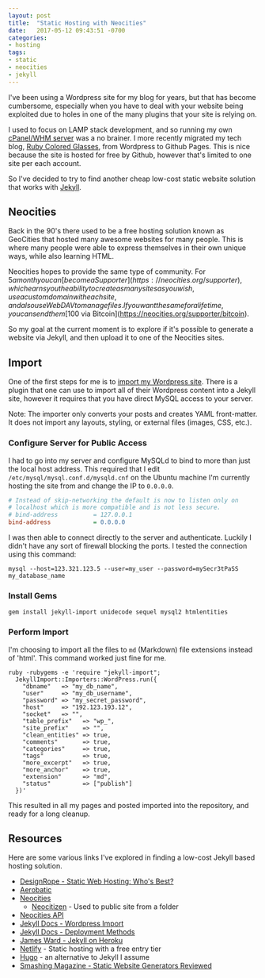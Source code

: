 ```yaml
---
layout: post
title:  "Static Hosting with Neocities"
date:   2017-05-12 09:43:51 -0700
categories:
- hosting
tags:
- static
- neocities
- jekyll
---
```


I've been using a Wordpress site for my blog for years, but that has become
cumbersome, especially when you have to deal with your website being exploited
due to holes in one of the many plugins that your site is relying on.

I used to focus on LAMP stack development, and so running my own
[cPanel/WHM server] was a no brainer. I more recently migrated my tech blog,
[Ruby Colored Glasses], from Wordpress to Github Pages. This is nice because the
site is hosted for free by Github, however that's limited to one site per each
account.

So I've decided to try to find another cheap low-cost static website solution
that works with [Jekyll](https://jekyllrb.com/).

[cPanel/WHM server]: https://cpanel.com/
[Ruby Colored Glasses]: http://www.rubycoloredglasses.com/
<!--more-->

## Neocities

Back in the 90's there used to be a free hosting solution known as GeoCities
that hosted many awesome websites for many people. This is where many people
were able to express themselves in their own unique ways, while also
learning HTML.

Neocities hopes to provide the same type of community. For $5 a month you can
[become a Supporter](https://neocities.org/supporter), which earns you the
ability to create as many sites as you wish, use a custom domain with each site,
and also use WebDAV to manage files. If you want the same for a lifetime, you
can send them [$100 via Bitcoin](https://neocities.org/supporter/bitcoin).

So my goal at the current moment is to explore if it's possible to generate a
website via Jekyll, and then upload it to one of the Neocities sites.

## Import

One of the first steps for me is to [import my Wordpress site]. There is a
plugin that one can use to import all of their Wordpress content into a Jekyll
site, however it requires that you have direct MySQL access to your server.

Note: The importer only converts your posts and creates YAML front-matter. It
does not import any layouts, styling, or external files (images, CSS, etc.).

[import my Wordpress site]: http://import.jekyllrb.com/docs/wordpress/

### Configure Server for Public Access

I had to go into my server and configure MySQLd to bind to more than just the
local host address. This required that I edit
`/etc/mysql/mysql.conf.d/mysqld.cnf` on the Ubuntu machine I'm currently hosting
the site from and change the IP to `0.0.0.0`.

```ini
# Instead of skip-networking the default is now to listen only on
# localhost which is more compatible and is not less secure.
# bind-address          = 127.0.0.1
bind-address            = 0.0.0.0
```

I was then able to connect directly to the server and authenticate. Luckily I
didn't have any sort of firewall blocking the ports. I tested the connection
using this command:

```shell
mysql --host=123.321.123.5 --user=my_user --password=mySecr3tPaSS my_database_name
```

### Install Gems

```shell
gem install jekyll-import unidecode sequel mysql2 htmlentities
```

### Perform Import

I'm choosing to import all the files to `md` (Markdown) file extensions instead
of 'html'. This command worked just fine for me.

```shell
ruby -rubygems -e 'require "jekyll-import";
  JekyllImport::Importers::WordPress.run({
    "dbname"   => "my_db_name",
    "user"     => "my_db_username",
    "password" => "my_secret_password",
    "host"     => "192.123.193.12",
    "socket"   => "",
    "table_prefix"   => "wp_",
    "site_prefix"    => "",
    "clean_entities" => true,
    "comments"       => true,
    "categories"     => true,
    "tags"           => true,
    "more_excerpt"   => true,
    "more_anchor"    => true,
    "extension"      => "md",
    "status"         => ["publish"]
  })'
```

This resulted in all my pages and posted imported into the repository, and ready
for a long cleanup.

## Resources

Here are some various links I've explored in finding a low-cost Jekyll based
hosting solution.

* [DesignRope - Static Web Hosting: Who's Best?](https://designrope.com/toolbox/static-web-hosting/)
* [Aerobatic](https://www.aerobatic.com/#features)
* [Neocities](https://neocities.org/)
  * [Neocitizen](https://github.com/aergonaut/neocitizen) - Used to public site
    from a folder
* [Neocities API](https://neocities.org/api)
* [Jekyll Docs - Wordpress Import](http://import.jekyllrb.com/docs/wordpress/)
* [Jekyll Docs - Deployment Methods](https://jekyllrb.com/docs/deployment-methods/)
* [James Ward - Jekyll on Heroku](https://www.jamesward.com/2014/09/24/jekyll-on-heroku)
* [Netlify](https://www.netlify.com/) - Static hosting with a free entry tier
* [Hugo](https://gohugo.io/overview/usage/) - an alternative to Jekyll I assume
* [Smashing Magazine - Static Website Generators Reviewed](https://www.smashingmagazine.com/2015/11/static-website-generators-jekyll-middleman-roots-hugo-review/)
